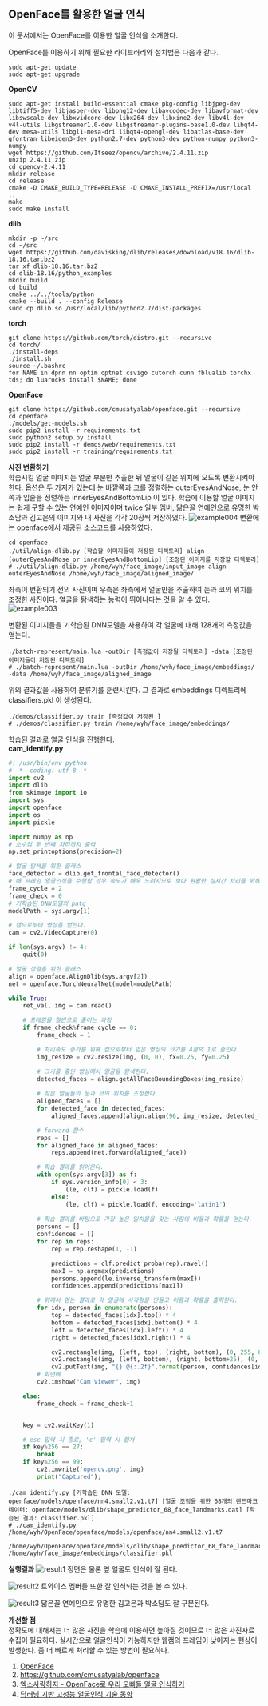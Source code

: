 ## OpenFace를 활용한 얼굴 인식

이 문서에서는 OpenFace를 이용한 얼굴 인식을 소개한다.

OpenFace를 이용하기 위해 필요한 라이브러리와 설치법은 다음과 같다.
```
sudo apt-get update
sudo apt-get upgrade
```

**OpenCV**
```
sudo apt-get install build-essential cmake pkg-config libjpeg-dev libtiff5-dev libjasper-dev libpng12-dev libavcodec-dev libavformat-dev libswscale-dev libxvidcore-dev libx264-dev libxine2-dev libv4l-dev v4l-utils libgstreamer1.0-dev libgstreamer-plugins-base1.0-dev libqt4-dev mesa-utils libgl1-mesa-dri libqt4-opengl-dev libatlas-base-dev gfortran libeigen3-dev python2.7-dev python3-dev python-numpy python3-numpy
wget https://github.com/Itseez/opencv/archive/2.4.11.zip
unzip 2.4.11.zip
cd opencv-2.4.11
mkdir release
cd release
cmake -D CMAKE_BUILD_TYPE=RELEASE -D CMAKE_INSTALL_PREFIX=/usr/local ..
make
sudo make install
```

**dlib**
```
mkdir -p ~/src
cd ~/src
wget https://github.com/davisking/dlib/releases/download/v18.16/dlib-18.16.tar.bz2
tar xf dlib-18.16.tar.bz2
cd dlib-18.16/python_examples
mkdir build
cd build
cmake ../../tools/python
cmake --build . --config Release
sudo cp dlib.so /usr/local/lib/python2.7/dist-packages
```

**torch**
```
git clone https://github.com/torch/distro.git --recursive
cd torch/
./install-deps
./install.sh
source ~/.bashrc
for NAME in dpnn nn optim optnet csvigo cutorch cunn fblualib torchx tds; do luarocks install $NAME; done
```

**OpenFace**
```
git clone https://github.com/cmusatyalab/openface.git --recursive
cd openface
./models/get-models.sh
sudo pip2 install -r requirements.txt
sudo python2 setup.py install 
sudo pip2 install -r demos/web/requirements.txt
sudo pip2 install -r training/requirements.txt
```

**사진 변환하기**  
학습시킬 얼굴 이미지는 얼굴 부분만 추출한 뒤 얼굴이 같은 위치에 오도록 변환시켜야 한다.
옵션은 두 가지가 있는데 눈 바깥쪽과 코를 정렬하는 outerEyesAndNose, 눈 안쪽과 입술을 정렬하는 innerEyesAndBottomLip 이 있다.
학습에 이용할 얼굴 이미지는 쉽게 구할 수 있는 연예인 이미지이며 twice 일부 멤버, 닮은꼴 연예인으로 유명한 박소담과 김고은의 이미지와 내 사진을 각각 20장씩 저장하였다.
![example004](https://user-images.githubusercontent.com/39741011/52662393-6f6b5780-2f47-11e9-8984-3021f7193508.png)
변환에는 openface에서 제공된 소스코드를 사용하였다.
```
cd openface
./util/align-dlib.py [학습할 이미지들이 저장된 디렉토리] align [outerEyesAndNose or innerEyesAndBottomLip] [조정된 이미지를 저장할 디렉토리]
# ./util/align-dlib.py /home/wyh/face_image/input_image align outerEyesAndNose /home/wyh/face_image/aligned_image/
```
좌측이 변환되기 전의 사진이며 우측은 좌측에서 얼굴만을 추출하여 눈과 코의 위치를 조정한 사진이다.
얼굴을 탐색하는 능력이 뛰어나다는 것을 알 수 있다.
![example003](https://user-images.githubusercontent.com/39741011/52658821-4ba41380-2f3f-11e9-9472-60110e5cea45.png)

변환된 이미지들을 기학습된 DNN모델을 사용하여 각 얼굴에 대해 128개의 측정값을 얻는다.
```
./batch-represent/main.lua -outDir [측정값이 저장될 디렉토리] -data [조정된 이미지들이 저장된 디렉토리]
# ./batch-represent/main.lua -outDir /home/wyh/face_image/embeddings/ -data /home/wyh/face_image/aligned_image
```

위의 결과값을 사용하여 분류기를 훈련시킨다.
그 결과로 embeddings 디렉토리에 classifiers.pkl 이 생성된다.
```
./demos/classifier.py train [측정값이 저장된 ]
# ./demos/classifier.py train /home/wyh/face_image/embeddings/
```

학습된 결과로 얼굴 인식을 진행한다.  
**cam_identify.py**
```python
#! /usr/bin/env python
# -*- coding: utf-8 -*-
import cv2
import dlib
from skimage import io
import sys
import openface
import os
import pickle

import numpy as np
# 소수점 두 번째 자리까지 출력
np.set_printoptions(precision=2)

# 얼굴 탐색을 위한 클래스
face_detector = dlib.get_frontal_face_detector()
# 매 프레임 얼굴인식을 수행할 경우 속도가 매우 느려지므로 보다 원활한 실시간 처리를 위해 프레임을 절반으로 줄인다.
frame_cycle = 2
frame_check = 0
# 기학습된 DNN모델의 patg
modelPath = sys.argv[1]

# 캠으로부터 영상을 얻는다.
cam = cv2.VideoCapture(0)

if len(sys.argv) != 4:
	quit(0)

# 얼굴 정렬을 위한 클래스
align = openface.AlignDlib(sys.argv[2])
net = openface.TorchNeuralNet(model=modelPath)

while True:
	ret_val, img = cam.read()

	# 프레임을 절반으로 줄이는 과정
	if frame_check%frame_cycle == 0:
		frame_check = 1

		# 처리속도 증가를 위해 캠으로부터 얻은 영상의 크기를 4분의 1로 줄인다.
		img_resize = cv2.resize(img, (0, 0), fx=0.25, fy=0.25)

		# 크기를 줄인 영상에서 얼굴을 탐색한다.
		detected_faces = align.getAllFaceBoundingBoxes(img_resize)
		
		# 찾은 얼굴들의 눈과 코의 위치를 조정한다.
		aligned_faces = []
		for detected_face in detected_faces:
			aligned_faces.append(align.align(96, img_resize, detected_face, landmarkIndices=openface.AlignDlib.OUTER_EYES_AND_NOSE))

		# forward 함수
		reps = []
		for aligned_face in aligned_faces:
			reps.append(net.forward(aligned_face))

		# 학습 결과를 읽어온다.
		with open(sys.argv[3]) as f:
			if sys.version_info[0] < 3:
				(le, clf) = pickle.load(f)
			else:
				(le, clf) = pickle.load(f, encoding='latin1')
				
		# 학습 결과를 바탕으로 가장 높은 일치율을 갖는 사람의 비율과 확률을 얻는다.
		persons = []
		confidences = []
		for rep in reps:
			rep = rep.reshape(1, -1)

			predictions = clf.predict_proba(rep).ravel()
			maxI = np.argmax(predictions)
			persons.append(le.inverse_transform(maxI))
			confidences.append(predictions[maxI])

		# 위에서 얻는 결과로 각 얼굴에 사각형을 만들고 이름과 확률을 출력한다.
		for idx, person in enumerate(persons):
			top = detected_faces[idx].top() * 4
			bottom = detected_faces[idx].bottom() * 4
			left = detected_faces[idx].left() * 4
			right = detected_faces[idx].right() * 4

			cv2.rectangle(img, (left, top), (right, bottom), (0, 255, 0), 2)
			cv2.rectangle(img, (left, bottom), (right, bottom+25), (0, 255, 0), -1)
			cv2.putText(img, "{} @{:.2f}".format(person, confidences[idx]), (left, bottom+20), cv2.FONT_HERSHEY_SIMPLEX, 0.6, (0,0,0), 2)
		# 화면에 
		cv2.imshow("Cam Viewer", img)

	else:
		frame_check = frame_check+1


	key = cv2.waitKey(1)

	# esc 입력 시 종료, 'c' 입력 시 캡쳐
	if key%256 == 27:
		break
	if key%256 == 99:
		cv2.imwrite('opencv.png', img)
		print("Captured");

```

```
./cam_identify.py [기학습된 DNN 모델: openface/models/openface/nn4.small2.v1.t7] [얼굴 조정을 위한 68개의 랜드마크 데이터: openface/models/dlib/shape_predictor_68_face_landmarks.dat] [학습된 결과: classifier.pkl]
# ./cam_identify.py /home/wyh/OpenFace/openface/models/openface/nn4.small2.v1.t7 
 /home/wyh/OpenFace/openface/models/dlib/shape_predictor_68_face_landmarks.dat /home/wyh/face_image/embeddings/classifier.pkl
```
**실행결과**
![result1](https://user-images.githubusercontent.com/39741011/52668492-0db2e980-2f57-11e9-8b09-d936e4e50ee5.png)
정면은 물론 옆 얼굴도 인식이 잘 된다.

![result2](https://user-images.githubusercontent.com/39741011/52668659-7bf7ac00-2f57-11e9-9004-1b8b83ebad5f.png)
트와이스 멤버들 또한 잘 인식되는 것을 볼 수 있다.

![result3](https://user-images.githubusercontent.com/39741011/52668714-a0538880-2f57-11e9-819c-f7629b2a3130.png)
닮은꼴 연예인으로 유명한 김고은과 박소담도 잘 구분된다.

**개선할 점**  
정확도에 대해서는 더 많은 사진을 학습에 이용하면 높아질 것이므로 더 많은 사진자료 수집이 필요하다.
실시간으로 얼굴인식이 가능하지만 웹캠의 프레임이 낮아지는 현상이 발생한다. 좀 더 빠르게 처리할 수 있는 방법이 필요하다.

1. [OpenFace](https://cmusatyalab.github.io/openface/)
2. https://github.com/cmusatyalab/openface
3. [엑소사랑하자 - OpenFace로 우리 오빠들 얼굴 인식하기](https://www.popit.kr/openface-exo-member-face-recognition/)
4. [딥러닝 기반 고성능 얼굴인식 기술 동향](https://ettrends.etri.re.kr/ettrends/172/0905172005/33-4_43-53.pdf)

